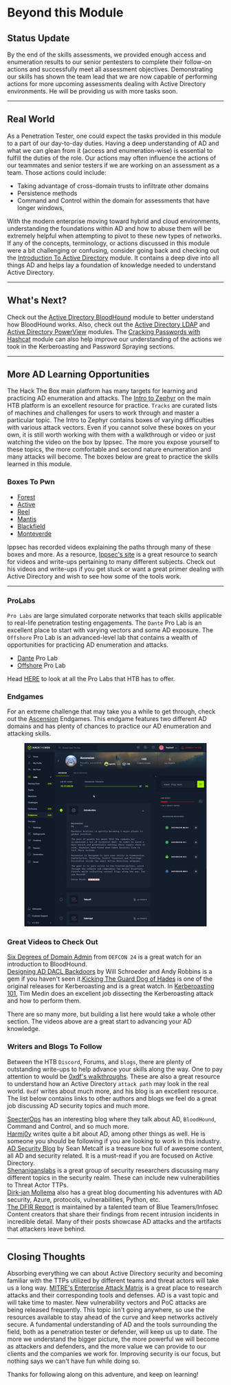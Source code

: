 # Beyond this Module

## Status Update

By the end of the skills assessments, we provided enough access and enumeration results to our senior pentesters to complete their follow-on actions and successfully meet all assessment objectives. Demonstrating our skills has shown the team lead that we are now capable of performing actions for more upcoming assessments dealing with Active Directory environments. He will be providing us with more tasks soon.

***

## Real World

As a Penetration Tester, one could expect the tasks provided in this module to a part of our day-to-day duties. Having a deep understanding of AD and what we can glean from it (access and enumeration-wise) is essential to fulfill the duties of the role. Our actions may often influence the actions of our teammates and senior testers if we are working on an assessment as a team. Those actions could include:

* Taking advantage of cross-domain trusts to infiltrate other domains
* Persistence methods
* Command and Control within the domain for assessments that have longer windows,

With the modern enterprise moving toward hybrid and cloud environments, understanding the foundations within AD and how to abuse them will be extremely helpful when attempting to pivot to these new types of networks. If any of the concepts, terminology, or actions discussed in this module were a bit challenging or confusing, consider going back and checking out the [Introduction To Active Directory](https://academy.hackthebox.com/course/preview/introduction-to-active-directory) module. It contains a deep dive into all things AD and helps lay a foundation of knowledge needed to understand Active Directory.

***

## What's Next?

Check out the [Active Directory BloodHound](https://academy.hackthebox.com/course/preview/active-directory-bloodhound) module to better understand how BloodHound works. Also, check out the [Active Directory LDAP](https://academy.hackthebox.com/course/preview/active-directory-ldap) and [Active Directory PowerView](https://academy.hackthebox.com/course/preview/active-directory-powerview) modules. The [Cracking Passwords with Hashcat](https://academy.hackthebox.com/course/preview/cracking-passwords-with-hashcat) module can also help improve our understanding of the actions we took in the Kerberoasting and Password Spraying sections.

***

## More AD Learning Opportunities

The Hack The Box main platform has many targets for learning and practicing AD enumeration and attacks. The [Intro to Zephyr](https://app.hackthebox.com/tracks/Intro-to-Zephyr) on the main HTB platform is an excellent resource for practice. `Tracks` are curated lists of machines and challenges for users to work through and master a particular topic. The Intro to Zephyr contains boxes of varying difficulties with various attack vectors. Even if you cannot solve these boxes on your own, it is still worth working with them with a walkthrough or video or just watching the video on the box by Ippsec. The more you expose yourself to these topics, the more comfortable and second nature enumeration and many attacks will become. The boxes below are great to practice the skills learned in this module.

### **Boxes To Pwn**

* [Forest](https://www.youtube.com/watch?v=H9FcE_FMZio)
* [Active](https://www.youtube.com/watch?v=jUc1J31DNdw)
* [Reel](https://youtu.be/ob9SgtFm6_g)
* [Mantis](https://youtu.be/VVZZgqIyD0Q)
* [Blackfield](https://youtu.be/IfCysW0Od8w)
* [Monteverde](https://youtu.be/HTJjPZvOtJ4)

Ippsec has recorded videos explaining the paths through many of these boxes and more. As a resource, [Ippsec's site](https://ippsec.rocks/?) is a great resource to search for videos and write-ups pertaining to many different subjects. Check out his videos and write-ups if you get stuck or want a great primer dealing with Active Directory and wish to see how some of the tools work.

***

### **ProLabs**

`Pro Labs` are large simulated corporate networks that teach skills applicable to real-life penetration testing engagements. The `Dante` Pro Lab is an excellent place to start with varying vectors and some AD exposure. The `Offshore` Pro Lab is an advanced-level lab that contains a wealth of opportunities for practicing AD enumeration and attacks.

* [Dante](https://app.hackthebox.com/prolabs/overview/dante) Pro Lab
* [Offshore](https://app.hackthebox.com/prolabs/overview/offshore) Pro Lab

Head [HERE](https://app.hackthebox.com/prolabs) to look at all the Pro Labs that HTB has to offer.

### **Endgames**

For an extreme challenge that may take you a while to get through, check out the [Ascension](https://app.hackthebox.com/endgames/ascension) Endgames. This endgame features two different AD domains and has plenty of chances to practice our AD enumeration and attacking skills.

<figure><img src="../../../.gitbook/assets/image (4) (1) (1) (1) (1) (1) (1) (1) (1) (1) (1) (1) (1) (1) (1) (1) (1) (1) (1) (1) (1) (1) (1) (1) (1) (1).png" alt=""><figcaption></figcaption></figure>

### **Great Videos to Check Out**

[Six Degrees of Domain Admin](https://youtu.be/wP8ZCczC1OU) from `DEFCON 24` is a great watch for an introduction to BloodHound.\
[Designing AD DACL Backdoors](https://youtu.be/_nGpZ1ydzS8) by Will Schroeder and Andy Robbins is a gem if you haven't seen it.[Kicking The Guard Dog of Hades](https://www.youtube.com/watch?v=PUyhlN-E5MU) is one of the original releases for Kerberoasting and is a great watch. In [Kerberoasting 101](https://youtu.be/Jaa2LmZaNeU), Tim Medin does an excellent job dissecting the Kerberoasting attack and how to perform them.

There are so many more, but building a list here would take a whole other section. The videos above are a great start to advancing your AD knowledge.

### **Writers and Blogs To Follow**

Between the HTB `Discord`, Forums, and `blogs`, there are plenty of outstanding write-ups to help advance your skills along the way. One to pay attention to would be [0xdf's walkthroughs](https://0xdf.gitlab.io/tags.html#active-directory). These are also a great resource to understand how an Active Directory `attack path` may look in the real world. `0xdf` writes about much more, and his blog is an excellent resource. The list below contains links to other authors and blogs we feel do a great job discussing AD security topics and much more.

[SpecterOps](https://posts.specterops.io/) has an interesting blog where they talk about AD, `BloodHound`, Command and Control, and so much more.\
[Harmj0y](https://blog.harmj0y.net/category/activedirectory/) writes quite a bit about AD, among other things as well. He is someone you should be following if you are looking to work in this industry.\
[AD Security Blog](https://adsecurity.org/?author=2) by Sean Metcalf is a treasure box full of awesome content, all AD and security related. It is a must-read if you are focused on Active Directory.\
[Shenaniganslabs](https://shenaniganslabs.io/) is a great group of security researchers discussing many different topics in the security realm. These can include new vulnerabilities to Threat Actor TTPs.\
[Dirk-jan Mollema](https://dirkjanm.io/) also has a great blog documenting his adventures with AD security, Azure, protocols, vulnerabilities, Python, etc.\
[The DFIR Report](https://thedfirreport.com/) is maintained by a talented team of Blue Teamers/Infosec Content creators that share their findings from recent intrusion incidents in incredible detail. Many of their posts showcase AD attacks and the artifacts that attackers leave behind.

***

## Closing Thoughts

Absorbing everything we can about Active Directory security and becoming familiar with the TTPs utilized by different teams and threat actors will take us a long way. [MITRE's Enterprise Attack Matrix](https://attack.mitre.org/matrices/enterprise/windows/) is a great place to research attacks and their corresponding tools and defenses. AD is a vast topic and will take time to master. New vulnerability vectors and PoC attacks are being released frequently. This topic isn't going anywhere, so use the resources available to stay ahead of the curve and keep networks actively secure. A fundamental understanding of AD and the tools surrounding the field, both as a penetration tester or defender, will keep us up to date. The more we understand the bigger picture, the more powerful we will become as attackers and defenders, and the more value we can provide to our clients and the companies we work for. Improving security is our focus, but nothing says we can't have fun while doing so.

Thanks for following along on this adventure, and keep on learning!
